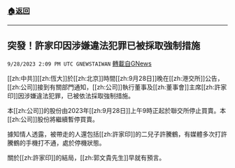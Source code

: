 ###  [:house:返回](README.md)
---


## 突發！許家印因涉嫌違法犯罪已被採取強制措施
`9/28/2023 2:09 PM UTC GNEWSTAIWAN` [轉載自GNews](https://gnews.org/articles/1752611)

[[zh:中共]][[zh:恆大]]於[[zh:北京]]時間[[zh:9月28日]]晚在[[zh:港交所]]公告，[[zh:公司]]接到有關部門通知，[[zh:公司]]執行董事及[[zh:董事會]]主席[[zh:許家印]]因涉嫌違法犯罪，已被依法採取強制措施。


本[[zh:公司]]的股份由2023年[[zh:9月28日]]上午9時正起於聯交所停止買賣。本[[zh:公司]]股份將繼續暫停買賣。

  

據知情人透露，被帶走的人還包括[[zh:許家印]]的二兒子許騰鶴，有媒體多次打許騰鶴的手機打不通，處於停機狀態。

關於[[zh:許家印]]的結局，[[zh:郭文貴先生]]早就有預言。
